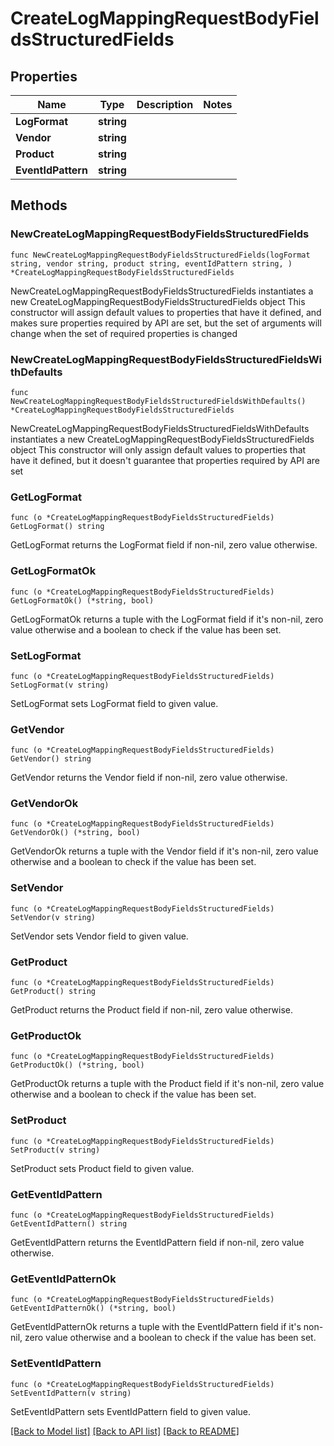 # CreateLogMappingRequestBodyFieldsStructuredFields

## Properties

Name | Type | Description | Notes
------------ | ------------- | ------------- | -------------
**LogFormat** | **string** |  | 
**Vendor** | **string** |  | 
**Product** | **string** |  | 
**EventIdPattern** | **string** |  | 

## Methods

### NewCreateLogMappingRequestBodyFieldsStructuredFields

`func NewCreateLogMappingRequestBodyFieldsStructuredFields(logFormat string, vendor string, product string, eventIdPattern string, ) *CreateLogMappingRequestBodyFieldsStructuredFields`

NewCreateLogMappingRequestBodyFieldsStructuredFields instantiates a new CreateLogMappingRequestBodyFieldsStructuredFields object
This constructor will assign default values to properties that have it defined,
and makes sure properties required by API are set, but the set of arguments
will change when the set of required properties is changed

### NewCreateLogMappingRequestBodyFieldsStructuredFieldsWithDefaults

`func NewCreateLogMappingRequestBodyFieldsStructuredFieldsWithDefaults() *CreateLogMappingRequestBodyFieldsStructuredFields`

NewCreateLogMappingRequestBodyFieldsStructuredFieldsWithDefaults instantiates a new CreateLogMappingRequestBodyFieldsStructuredFields object
This constructor will only assign default values to properties that have it defined,
but it doesn't guarantee that properties required by API are set

### GetLogFormat

`func (o *CreateLogMappingRequestBodyFieldsStructuredFields) GetLogFormat() string`

GetLogFormat returns the LogFormat field if non-nil, zero value otherwise.

### GetLogFormatOk

`func (o *CreateLogMappingRequestBodyFieldsStructuredFields) GetLogFormatOk() (*string, bool)`

GetLogFormatOk returns a tuple with the LogFormat field if it's non-nil, zero value otherwise
and a boolean to check if the value has been set.

### SetLogFormat

`func (o *CreateLogMappingRequestBodyFieldsStructuredFields) SetLogFormat(v string)`

SetLogFormat sets LogFormat field to given value.


### GetVendor

`func (o *CreateLogMappingRequestBodyFieldsStructuredFields) GetVendor() string`

GetVendor returns the Vendor field if non-nil, zero value otherwise.

### GetVendorOk

`func (o *CreateLogMappingRequestBodyFieldsStructuredFields) GetVendorOk() (*string, bool)`

GetVendorOk returns a tuple with the Vendor field if it's non-nil, zero value otherwise
and a boolean to check if the value has been set.

### SetVendor

`func (o *CreateLogMappingRequestBodyFieldsStructuredFields) SetVendor(v string)`

SetVendor sets Vendor field to given value.


### GetProduct

`func (o *CreateLogMappingRequestBodyFieldsStructuredFields) GetProduct() string`

GetProduct returns the Product field if non-nil, zero value otherwise.

### GetProductOk

`func (o *CreateLogMappingRequestBodyFieldsStructuredFields) GetProductOk() (*string, bool)`

GetProductOk returns a tuple with the Product field if it's non-nil, zero value otherwise
and a boolean to check if the value has been set.

### SetProduct

`func (o *CreateLogMappingRequestBodyFieldsStructuredFields) SetProduct(v string)`

SetProduct sets Product field to given value.


### GetEventIdPattern

`func (o *CreateLogMappingRequestBodyFieldsStructuredFields) GetEventIdPattern() string`

GetEventIdPattern returns the EventIdPattern field if non-nil, zero value otherwise.

### GetEventIdPatternOk

`func (o *CreateLogMappingRequestBodyFieldsStructuredFields) GetEventIdPatternOk() (*string, bool)`

GetEventIdPatternOk returns a tuple with the EventIdPattern field if it's non-nil, zero value otherwise
and a boolean to check if the value has been set.

### SetEventIdPattern

`func (o *CreateLogMappingRequestBodyFieldsStructuredFields) SetEventIdPattern(v string)`

SetEventIdPattern sets EventIdPattern field to given value.



[[Back to Model list]](../README.md#documentation-for-models) [[Back to API list]](../README.md#documentation-for-api-endpoints) [[Back to README]](../README.md)


